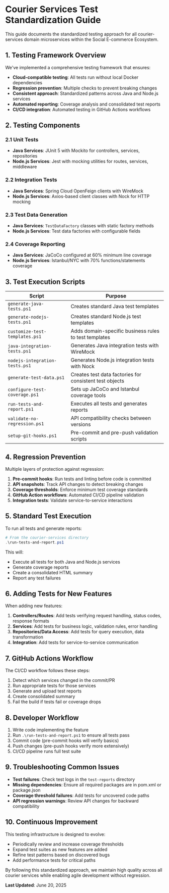 # Courier Services Test Standardization Guide

This guide documents the standardized testing approach for all courier-services domain microservices within the Social E-commerce Ecosystem.

## 1. Testing Framework Overview

We've implemented a comprehensive testing framework that ensures:

- **Cloud-compatible testing**: All tests run without local Docker dependencies
- **Regression prevention**: Multiple checks to prevent breaking changes
- **Consistent approach**: Standardized patterns across Java and Node.js services
- **Automated reporting**: Coverage analysis and consolidated test reports
- **CI/CD integration**: Automated testing in GitHub Actions workflows

## 2. Testing Components

### 2.1 Unit Tests

- **Java Services**: JUnit 5 with Mockito for controllers, services, repositories
- **Node.js Services**: Jest with mocking utilities for routes, services, middleware

### 2.2 Integration Tests

- **Java Services**: Spring Cloud OpenFeign clients with WireMock
- **Node.js Services**: Axios-based client classes with Nock for HTTP mocking

### 2.3 Test Data Generation

- **Java Services**: `TestDataFactory` classes with static factory methods
- **Node.js Services**: Test data factories with configurable fields

### 2.4 Coverage Reporting

- **Java Services**: JaCoCo configured at 60% minimum line coverage
- **Node.js Services**: Istanbul/NYC with 70% functions/statements coverage

## 3. Test Execution Scripts

| Script | Purpose |
|--------|---------|
| `generate-java-tests.ps1` | Creates standard Java test templates |
| `generate-nodejs-tests.ps1` | Creates standard Node.js test templates |
| `customize-test-templates.ps1` | Adds domain-specific business rules to test templates |
| `java-integration-tests.ps1` | Generates Java integration tests with WireMock |
| `nodejs-integration-tests.ps1` | Generates Node.js integration tests with Nock |
| `generate-test-data.ps1` | Creates test data factories for consistent test objects |
| `configure-test-coverage.ps1` | Sets up JaCoCo and Istanbul coverage tools |
| `run-tests-and-report.ps1` | Executes all tests and generates reports |
| `validate-no-regression.ps1` | API compatibility checks between versions |
| `setup-git-hooks.ps1` | Pre-commit and pre-push validation scripts |

## 4. Regression Prevention

Multiple layers of protection against regression:

1. **Pre-commit hooks**: Run tests and linting before code is committed
2. **API snapshots**: Track API changes to detect breaking changes
3. **Coverage thresholds**: Enforce minimum test coverage standards
4. **GitHub Action workflows**: Automated CI/CD pipeline validation
5. **Integration tests**: Validate service-to-service interactions

## 5. Standard Test Execution

To run all tests and generate reports:

```powershell
# From the courier-services directory
.\run-tests-and-report.ps1
```

This will:
- Execute all tests for both Java and Node.js services
- Generate coverage reports
- Create a consolidated HTML summary
- Report any test failures

## 6. Adding Tests for New Features

When adding new features:

1. **Controllers/Routes**: Add tests verifying request handling, status codes, response formats
2. **Services**: Add tests for business logic, validation rules, error handling
3. **Repositories/Data Access**: Add tests for query execution, data transformation
4. **Integration**: Add tests for service-to-service communication

## 7. GitHub Actions Workflow

The CI/CD workflow follows these steps:

1. Detect which services changed in the commit/PR
2. Run appropriate tests for those services
3. Generate and upload test reports
4. Create consolidated summary
5. Fail the build if tests fail or coverage drops

## 8. Developer Workflow

1. Write code implementing the feature
2. Run `.\run-tests-and-report.ps1` to ensure all tests pass
3. Commit code (pre-commit hooks will verify basics)
4. Push changes (pre-push hooks verify more extensively)
5. CI/CD pipeline runs full test suite

## 9. Troubleshooting Common Issues

- **Test failures**: Check test logs in the `test-reports` directory
- **Missing dependencies**: Ensure all required packages are in pom.xml or package.json
- **Coverage threshold failures**: Add tests for uncovered code paths
- **API regression warnings**: Review API changes for backward compatibility

## 10. Continuous Improvement

This testing infrastructure is designed to evolve:

- Periodically review and increase coverage thresholds
- Expand test suites as new features are added
- Refine test patterns based on discovered bugs
- Add performance tests for critical paths

By following this standardized approach, we maintain high quality across all courier services while enabling agile development without regression.

**Last Updated**: June 20, 2025

